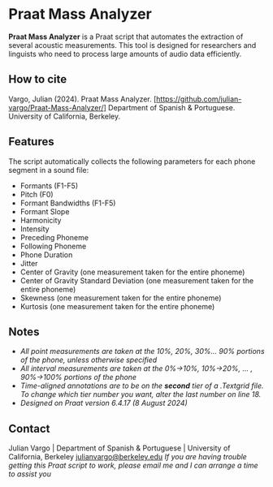 # Praat Mass Analyzer

**Praat Mass Analyzer** is a Praat script that automates the extraction of several acoustic measurements. This tool is designed for researchers and linguists who need to process large amounts of audio data efficiently.

## How to cite

Vargo, Julian (2024). Praat Mass Analyzer. [https://github.com/julian-vargo/Praat-Mass-Analyzer/]
Department of Spanish & Portuguese. University of California, Berkeley.

## Features

The script automatically collects the following parameters for each phone segment in a sound file:
- Formants (F1-F5)
- Pitch (F0)
- Formant Bandwidths (F1-F5)
- Formant Slope
- Harmonicity
- Intensity
- Preceding Phoneme
- Following Phoneme
- Phone Duration
- Jitter
- Center of Gravity (one measurement taken for the entire phoneme)
- Center of Gravity Standard Deviation (one measurement taken for the entire phoneme)
- Skewness (one measurement taken for the entire phoneme)
- Kurtosis (one measurement taken for the entire phoneme)
  
## Notes
- *All point measurements are taken at the 10%, 20%, 30%... 90% portions of the phone, unless otherwise specified*
- *All interval measurements are taken at the 0%->10%, 10%->20%, ... , 90%->100% portions of the phone*
- *Time-aligned annotations are to be on the **second** tier of a .Textgrid file. To change which tier number you want, alter the last number on line 18.*
- *Designed on Praat version 6.4.17 (8 August 2024)*

## Contact
Julian Vargo | Department of Spanish & Portuguese | University of California, Berkeley
julianvargo@berkeley.edu
*If you are having trouble getting this Praat script to work, please email me and I can arrange a time to assist you*

